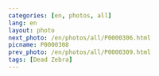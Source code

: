 ```yaml
---
categories: [en, photos, all]
lang: en
layout: photo
next_photo: /en/photos/all/P0000306.html
picname: P0000308
prev_photo: /en/photos/all/P0000309.html
tags: [Dead Zebra]
---
```

